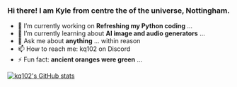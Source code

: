 ### Hi there! I am Kyle from centre the of the universe, Nottingham.

- 🔭 I’m currently working on **Refreshing my Python coding** ...
- 🌱 I’m currently learning about **AI image and audio generators** ...
- 💬 Ask me about **anything** ... within reason
- 📫 How to reach me: kq102 on Discord
- ⚡ Fun fact: **ancient oranges were green** ...

[![kq102's GitHub stats](https://github-readme-stats.vercel.app/api?username=kq102)](https://github.com/kq102/github-readme-stats)

<!--
**kq102/kq102** is a ✨ _special_ ✨ repository because its `README.md` (this file) appears on your GitHub profile.

Here are some ideas to get you started:


-->
